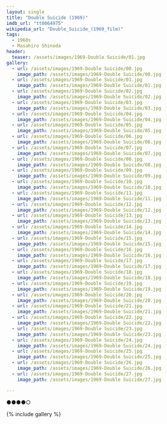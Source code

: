 ```yaml
---
layout: single
title: "Double Suicide (1969)"
imdb_url: "tt0064975"
wikipedia_url: "Double_Suicide_(1969_film)"
tags:
  - 1960s 
  - Masahiro Shinoda
header:
  teaser: /assets/images/1969-Double Suicide/01.jpg
gallery:
  - url: /assets/images/1969-Double Suicide/00.jpg
    image_path: /assets/images/1969-Double Suicide/00.jpg  
  - url: /assets/images/1969-Double Suicide/01.jpg
    image_path: /assets/images/1969-Double Suicide/01.jpg
  - url: /assets/images/1969-Double Suicide/02.jpg
    image_path: /assets/images/1969-Double Suicide/02.jpg
  - url: /assets/images/1969-Double Suicide/03.jpg
    image_path: /assets/images/1969-Double Suicide/03.jpg
  - url: /assets/images/1969-Double Suicide/04.jpg
    image_path: /assets/images/1969-Double Suicide/04.jpg
  - url: /assets/images/1969-Double Suicide/05.jpg
    image_path: /assets/images/1969-Double Suicide/05.jpg
  - url: /assets/images/1969-Double Suicide/06.jpg
    image_path: /assets/images/1969-Double Suicide/06.jpg
  - url: /assets/images/1969-Double Suicide/07.jpg
    image_path: /assets/images/1969-Double Suicide/07.jpg
  - url: /assets/images/1969-Double Suicide/08.jpg
    image_path: /assets/images/1969-Double Suicide/08.jpg
  - url: /assets/images/1969-Double Suicide/09.jpg
    image_path: /assets/images/1969-Double Suicide/09.jpg
  - url: /assets/images/1969-Double Suicide/10.jpg
    image_path: /assets/images/1969-Double Suicide/10.jpg
  - url: /assets/images/1969-Double Suicide/11.jpg
    image_path: /assets/images/1969-Double Suicide/11.jpg
  - url: /assets/images/1969-Double Suicide/12.jpg
    image_path: /assets/images/1969-Double Suicide/12.jpg
  - url: /assets/images/1969-Double Suicide/13.jpg
    image_path: /assets/images/1969-Double Suicide/13.jpg
  - url: /assets/images/1969-Double Suicide/14.jpg
    image_path: /assets/images/1969-Double Suicide/14.jpg
  - url: /assets/images/1969-Double Suicide/15.jpg
    image_path: /assets/images/1969-Double Suicide/15.jpg
  - url: /assets/images/1969-Double Suicide/16.jpg
    image_path: /assets/images/1969-Double Suicide/16.jpg
  - url: /assets/images/1969-Double Suicide/17.jpg
    image_path: /assets/images/1969-Double Suicide/17.jpg
  - url: /assets/images/1969-Double Suicide/18.jpg
    image_path: /assets/images/1969-Double Suicide/18.jpg
  - url: /assets/images/1969-Double Suicide/19.jpg
    image_path: /assets/images/1969-Double Suicide/19.jpg
  - url: /assets/images/1969-Double Suicide/20.jpg
    image_path: /assets/images/1969-Double Suicide/20.jpg
  - url: /assets/images/1969-Double Suicide/21.jpg
    image_path: /assets/images/1969-Double Suicide/21.jpg
  - url: /assets/images/1969-Double Suicide/22.jpg
    image_path: /assets/images/1969-Double Suicide/22.jpg
  - url: /assets/images/1969-Double Suicide/23.jpg
    image_path: /assets/images/1969-Double Suicide/23.jpg
  - url: /assets/images/1969-Double Suicide/24.jpg
    image_path: /assets/images/1969-Double Suicide/24.jpg
  - url: /assets/images/1969-Double Suicide/25.jpg
    image_path: /assets/images/1969-Double Suicide/25.jpg
  - url: /assets/images/1969-Double Suicide/26.jpg
    image_path: /assets/images/1969-Double Suicide/26.jpg
  - url: /assets/images/1969-Double Suicide/27.jpg
    image_path: /assets/images/1969-Double Suicide/27.jpg

---
```

●●●●○

{% include gallery %}
